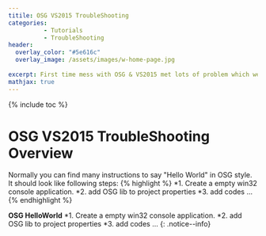 ```yaml
---
titile: OSG VS2015 TroubleShooting
categories: 
          - Tutorials
          - TroubleShooting
header:
  overlay_color: "#5e616c"
  overlay_image: /assets/images/w-home-page.jpg
  
excerpt: First time mess with OSG & VS2015 met lots of problem which were really tricky, I hope I never meet those again, I leave a resolved information, hope it can help others.
mathjax: true
---
```


{% include toc %}


# OSG VS2015 TroubleShooting Overview
Normally you can find many instructions to say "Hello World" in OSG style.  
It should look like following steps:
{% highlight %}
*1. Create a empty win32 console application.
*2. add OSG lib to project properties
*3. add codes
... 
{% endhighlight %}

**OSG HelloWorld**
*1. Create a empty win32 console application.
*2. add OSG lib to project properties
*3. add codes
... 
{: .notice--info}

